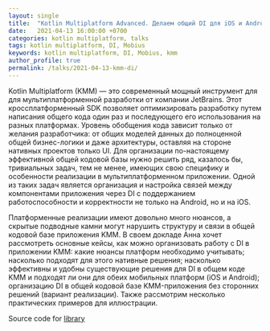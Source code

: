 ```yaml
---
layout: single
title:  "Kotlin Multiplatform Advanced. Делаем общий DI для iOS и Android"
date:   2021-04-13 16:00:00 +0700
categories: kotlin multiplatform, talks
tags: kotlin multiplatform, DI, Mobius
keywords: kotlin multiplatform, DI, Mobius, kmm
author_profile: true
permalink: /talks/2021-04-13-kmm-di/
---
```


Kotlin Multiplatform (KMM) — это современный мощный инструмент для для мультиплатформенной разработки от компании JetBrains. Этот кроссплатформенный SDK позволяет оптимизировать разработку путем написания общего кода один раз и последующего его использования на разных платформах. Уровень обобщения кода зависит только от желания разработчика: от общих моделей данных до полноценной общей бизнес-логики и даже архитектуры, оставляя на стороне нативных проектов только UI. Для организации по-настоящему эффективной общей кодовой базы нужно решить ряд, казалось бы, тривиальных задач, тем не менее, имеющих свою специфику и особенности реализации в мультиплатформенном приложении. Одной из таких задач является организация и настройка связей между компонентами приложения через DI с поддержанием работоспособности и корректности не только на Android, но и на iOS. 

Платформенные реализации имеют довольно много нюансов, а скрытые подводные камни могут нарушить структуру и связи в общей кодовой базе приложения KMM. В своем докладе Анна хочет рассмотреть основные кейсы, как можно организовать работу с DI в приложении KMM: какие нюансы платформ необходимо учитывать; насколько подходят для этого нативные решения; насколько эффективны и удобны существующие решения для DI в общем коде KMM и подходят ли они для обеих мобильных платформ (iOS и Android); организацию DI в общей кодовой базе KMM-приложения без сторонних решений (вариант реализации). Также рассмотрим несколько практических примеров для иллюстрации.

Source code for [library](https://github.com/anioutkazharkova/di-multiplatform-lib)